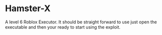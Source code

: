 # Hamster-X
A level 6 Roblox Executor.
It should be straight forward to use just open the executable and then your ready to start using the exploit.
